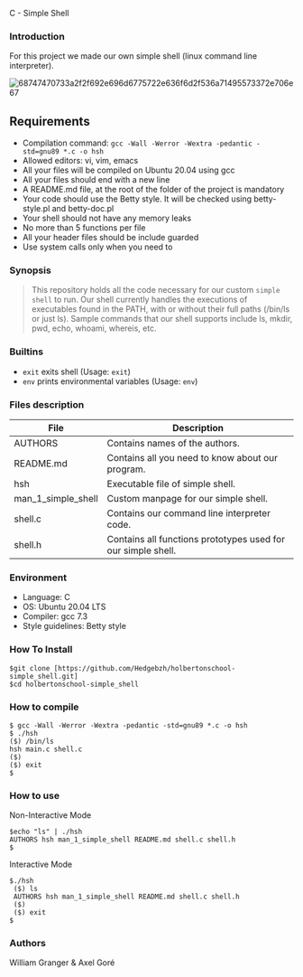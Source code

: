 C - Simple Shell

### Introduction

For this project we made our own simple shell (linux command line interpreter).

![68747470733a2f2f692e696d6775722e636f6d2f536a71495573372e706e67](https://user-images.githubusercontent.com/105505927/178279750-67811154-48ec-4467-9dc4-e89813768989.png)

## Requirements

* Compilation command: `gcc -Wall -Werror -Wextra -pedantic -std=gnu89 *.c -o hsh`
* Allowed editors: vi, vim, emacs
* All your files will be compiled on Ubuntu 20.04 using gcc 
* All your files should end with a new line
* A README.md file, at the root of the folder of the project is mandatory
* Your code should use the Betty style. It will be checked using betty-style.pl and betty-doc.pl
* Your shell should not have any memory leaks
* No more than 5 functions per file
* All your header files should be include guarded
* Use system calls only when you need to


### Synopsis

> This repository holds all the code necessary for our custom ```simple shell``` to run.
> Our shell currently handles the executions of executables found in the PATH, with or without their full paths (/bin/ls or just ls). Sample commands that our shell supports include ls, mkdir, pwd, echo, whoami, whereis, etc.


### Builtins

* `exit` exits shell (Usage: `exit`)
* `env` prints environmental variables (Usage: `env`)

### Files description

|File| Description |
|--|--|
| AUTHORS | Contains names of the authors.|
| README.md | Contains all you need to know about our program.|
| hsh | Executable file of simple shell.|
| man_1_simple_shell | Custom manpage for our simple shell. |
| shell.c |  Contains our command line interpreter code.|
| shell.h | Contains all functions prototypes used for our simple shell.|

### Environment

* Language: C
* OS: Ubuntu 20.04 LTS
* Compiler: gcc 7.3
* Style guidelines: Betty style

### How To Install

```
$git clone [https://github.com/Hedgebzh/holbertonschool-simple_shell.git]
$cd holbertonschool-simple_shell
```

### How to compile

```
$ gcc -Wall -Werror -Wextra -pedantic -std=gnu89 *.c -o hsh
$ ./hsh
($) /bin/ls
hsh main.c shell.c
($)
($) exit
$
```
### How to use

Non-Interactive Mode

```
$echo "ls" | ./hsh
AUTHORS hsh man_1_simple_shell README.md shell.c shell.h
$
```

Interactive Mode

```
$./hsh
 ($) ls
 AUTHORS hsh man_1_simple_shell README.md shell.c shell.h
 ($)
 ($) exit
$
```


### Authors
William Granger & Axel Goré
